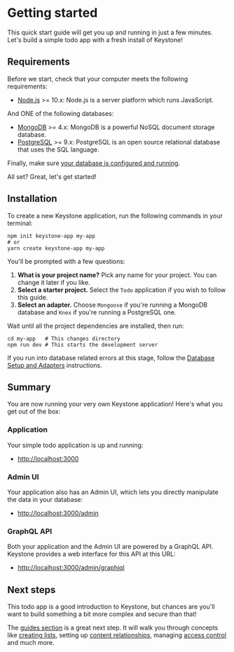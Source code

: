 <!--[meta]
section: quick-start
title: Getting started
order: 1
slug: /quick-start/
[meta]-->

# Getting started

This quick start guide will get you up and running in just a few minutes. Let's build a simple todo app with a fresh install of Keystone!

## Requirements

Before we start, check that your computer meets the following requirements:

- [Node.js](https://nodejs.org/) >= 10.x: Node.js is a server platform which runs JavaScript.

And ONE of the following databases:

- [MongoDB](https://www.mongodb.com/) >= 4.x: MongoDB is a powerful NoSQL document storage database.
- [PostgreSQL](https://www.postgresql.org) >= 9.x: PostgreSQL is an open source relational database that uses the SQL language.

Finally, make sure [your database is configured and running](/docs/quick-start/adapters.md).

All set? Great, let's get started!

## Installation

To create a new Keystone application, run the following commands in your terminal:

```shell allowCopy=false showLanguage=false
npm init keystone-app my-app
# or
yarn create keystone-app my-app
```

You'll be prompted with a few questions:

1. **What is your project name?** Pick any name for your project. You can change it later if you like.
2. **Select a starter project.** Select the `Todo` application if you wish to follow this guide.
3. **Select an adapter.** Choose `Mongoose` if you're running a MongoDB database and `Knex` if you're running a PostgreSQL one.

Wait until all the project dependencies are installed, then run:

```shell allowCopy=false showLanguage=false
cd my-app   # This changes directory
npm run dev # This starts the development server
```

If you run into database related errors at this stage, follow the [Database Setup and Adapters](/docs/quick-start/adapters.md) instructions.

## Summary

You are now running your very own Keystone application! Here's what you get out of the box:

### Application

Your simple todo application is up and running:

- <http://localhost:3000>

### Admin UI

Your application also has an Admin UI, which lets you directly manipulate the data in your database:

- <http://localhost:3000/admin>

### GraphQL API

Both your application and the Admin UI are powered by a GraphQL API.
Keystone provides a web interface for this API at this URL:

- <http://localhost:3000/admin/graphiql>

## Next steps

This todo app is a good introduction to Keystone, but chances are you'll want to build something a bit more complex and secure than that!

<!-- FIXME:TL Next step should be tutorials, not guides. -->

The [guides section](/docs/guides/index.md) is a great next step.
It will walk you through concepts like [creating lists](/docs/tutorials/add-lists.md),
setting up [content relationships](/docs/tutorials/relationships.md),
managing [access control](/docs/guides/access-control.md) and much more.
